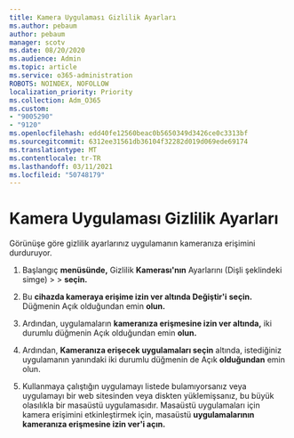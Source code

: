 ```yaml
---
title: Kamera Uygulaması Gizlilik Ayarları
ms.author: pebaum
author: pebaum
manager: scotv
ms.date: 08/20/2020
ms.audience: Admin
ms.topic: article
ms.service: o365-administration
ROBOTS: NOINDEX, NOFOLLOW
localization_priority: Priority
ms.collection: Adm_O365
ms.custom:
- "9005290"
- "9120"
ms.openlocfilehash: edd40fe12560beac0b5650349d3426ce0c3313bf
ms.sourcegitcommit: 6312ee31561db36104f32282d019d069ede69174
ms.translationtype: MT
ms.contentlocale: tr-TR
ms.lasthandoff: 03/11/2021
ms.locfileid: "50748179"
---
```

# <a name="camera-app-privacy-settings"></a>Kamera Uygulaması Gizlilik Ayarları

Görünüşe göre gizlilik ayarlarınız uygulamanın kameranıza erişimini durduruyor.

1.  Başlangıç **menüsünde,** Gizlilik **Kamerası'nın** Ayarlarını (Dişli şeklindeki simge) >   >  **seçin.**

2.  Bu **cihazda kameraya erişime izin ver altında Değiştir'i** **seçin.** Düğmenin Açık olduğundan emin **olun.**

3.  Ardından, uygulamaların **kameranıza erişmesine izin ver altında,** iki durumlu düğmenin Açık olduğundan emin **olun.**

4.  Ardından, **Kameranıza erişecek uygulamaları seçin** altında, istediğiniz uygulamanın yanındaki iki durumlu düğmenin de Açık **olduğundan** emin olun.

5.  Kullanmaya çalıştığın uygulamayı listede bulamıyorsanız veya uygulamayı bir web sitesinden veya diskten yüklemişsanız, bu büyük olasılıkla bir masaüstü uygulamasıdır. Masaüstü uygulamaları için kamera erişimini etkinleştirmek için, masaüstü **uygulamalarının kameranıza erişmesine izin ver'i açın.**